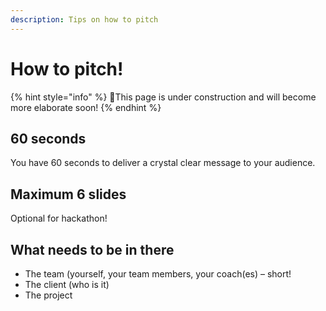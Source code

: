 ```yaml
---
description: Tips on how to pitch
---
```


# How to pitch!

{% hint style="info" %}
🚧This page is under construction and will become more elaborate soon!
{% endhint %}

## 60 seconds

You have 60 seconds to deliver a crystal clear message to your audience.

## Maximum 6 slides

Optional for hackathon!

## What needs to be in there

* The team \(yourself, your team members, your coach\(es\) – short!
* The client \(who is it\)
* The project

